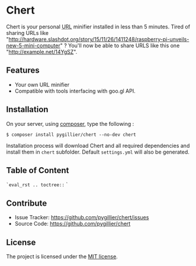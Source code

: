 Chert
========

Chert is your personal <abbr title="Uniform Resource Locator">URL</abbr> minifier installed in less than 5 minutes. 
Tired of sharing URLs like "http://hardware.slashdot.org/story/15/11/26/1411248/raspberry-pi-unveils-new-5-mini-computer" ? 
You'll now be able to share URLS like this one "http://example.net/14YgSZ". 

Features
--------

- Your own URL minifier
- Compatible with tools interfacing with goo.gl API.

Installation
------------

On your server, using [composer](https://getcomposer.org), type the following :

    $ composer install pygillier/chert --no-dev chert
    
Installation process will download Chert and all required dependencies and install them in `chert` subfolder. Default `settings.yml` will also be generated.

Table of Content
----------------
`` `eval_rst
.. toctree::
`` `

Contribute
----------

- Issue Tracker: https://github.com/pygillier/chert/issues
- Source Code: https://github.com/pygillier/chert

License
-------

The project is licensed under the [MIT license](https://opensource.org/licenses/MIT).